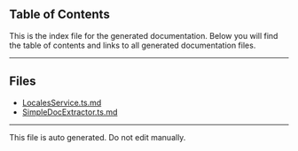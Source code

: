 ## Table of Contents

This is the index file for the generated documentation. Below you will find the table of contents and links to all generated documentation files.

---


## Files

- [LocalesService.ts.md](LocalesService.ts.md)
- [SimpleDocExtractor.ts.md](SimpleDocExtractor.ts.md)



---

This file is auto generated. Do not edit manually.